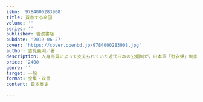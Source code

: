 ```yaml
---
isbn: '9784000283908'
title: 買春する帝国
volume: ''
series: ''
publisher: 岩波書店
pubdate: '2019-06-27'
cover: 'https://cover.openbd.jp/9784000283908.jpg'
author: 吉見義明／著
description: 人身売買によって支えられていた近代日本の公娼制が，日本軍「慰安婦」制度を生み出すまでの歴史を辿る．
price: '2400'
genre: ''
target: 一般
format: 全集・双書
content: 日本歴史

---
```

